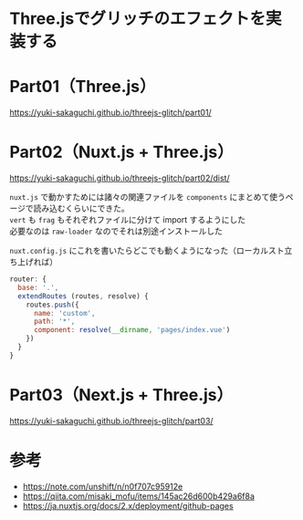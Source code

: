 # Three.jsでグリッチのエフェクトを実装する



# Part01（Three.js）

https://yuki-sakaguchi.github.io/threejs-glitch/part01/


# Part02（Nuxt.js + Three.js）

https://yuki-sakaguchi.github.io/threejs-glitch/part02/dist/

`nuxt.js` で動かすためには諸々の関連ファイルを `components` にまとめて使うページで読み込むくらいにできた。  
`vert` も `frag` もそれぞれファイルに分けて import するようにした  
必要なのは `raw-loader` なのでそれは別途インストールした

`nuxt.config.js` にこれを書いたらどこでも動くようになった（ローカルスト立ち上げれば）

```js
router: {
  base: '.',
  extendRoutes (routes, resolve) {
    routes.push({
      name: 'custom',
      path: '*',
      component: resolve(__dirname, 'pages/index.vue')
    })
  }
}
```


# Part03（Next.js + Three.js）

https://yuki-sakaguchi.github.io/threejs-glitch/part03/



# 参考

- https://note.com/unshift/n/n0f707c95912e
- https://qiita.com/misaki_mofu/items/145ac26d600b429a6f8a
- https://ja.nuxtjs.org/docs/2.x/deployment/github-pages
